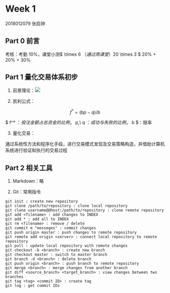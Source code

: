 # Week 1

2018012079 张启钟 

## Part 0 前言

考核：考勤 10%，课堂小测$ \times 6 $（通过雨课堂） 20%， 大作业$ \times 3 $ 20% + 20% + 30%

## Part 1 量化交易体系初步

1. 前景理论：![](C:\Users\SILENCE1922\Desktop\1.png)

2. 凯利公式：

$$
f^* = (bp - q) / b
$$

$ f^* $：投注金额占总资金的比例，$ p,\ q $：成功与失败的比例，$ b $：赔率

3. 量化交易：

通过系统性方法和程序化手段，进行交易模式发现及交易策略构造，并借助计算机系统进行验证和执行的交易过程

## Part 2 相关工具

1. Markdown：略

2. Git：常用指令

```
git init : create new repository
git clone /path/to/repository : clone local repository
git clone username@@host:/path/to/repository : clone remote repository
git add <filename> : add changes to INDEX
git add * : add all to INDEX
git rm <filename> : remove / delete
git commit m "messeges" : commit changes
git push origin master : push changes to remote repository
git remote add origin <server> : connect local repository to remote repository
git pull : update local repository with remote changes
git checkout -b <branch> : create new branch
git checkout master : switch to master branch
git branch -d <branch> : delete branch
git push origin <branch> : push branch to remote repository
git merge <branch> : merge changes from another branch
git diff <source_branch> <target_branch> : view changes between two branches
git tag <tag> <commit ID> : create tag
git log : get commit IDs
```

